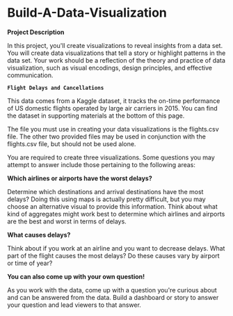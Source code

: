 # Build-A-Data-Visualization
**Project Description**

In this project, you'll create visualizations to reveal insights from a data set. You will create data visualizations that tell a story or highlight patterns in the data set. Your work should be a reflection of the theory and practice of data visualization, such as visual encodings, design principles, and effective communication.

 **`Flight Delays and Cancellations`**

This data comes from a Kaggle dataset, it tracks the on-time performance of US domestic flights operated by large air carriers in 2015. You can find the dataset in supporting materials at the bottom of this page.

The file you must use in creating your data visualizations is the flights.csv file. The other two provided files may be used in conjunction with the flights.csv file, but should not be used alone.

You are required to create three visualizations. Some questions you may attempt to answer include those pertaining to the following areas:

**Which airlines or airports have the worst delays?**

Determine which destinations and arrival destinations have the most delays? Doing this using maps is actually pretty difficult, but you may choose an alternative visual to provide this information. Think about what kind of aggregates might work best to determine which airlines and airports are the best and worst in terms of delays.

**What causes delays?**

Think about if you work at an airline and you want to decrease delays. What part of the flight causes the most delays? Do these causes vary by airport or time of year?

**You can also come up with your own question!**

As you work with the data, come up with a question you're curious about and can be answered from the data. Build a dashboard or story to answer your question and lead viewers to that answer.

